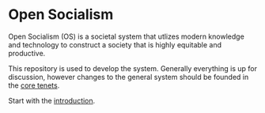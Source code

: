 # Open Socialism

Open Socialism (OS) is a societal system that utlizes modern knowledge and technology to construct a society that is highly equitable and productive.

This repository is used to develop the system. Generally everything is up for discussion, however changes to the general system should be founded in the [core tenets](core-tenets/index.md).

Start with the [introduction](introduction.md).
